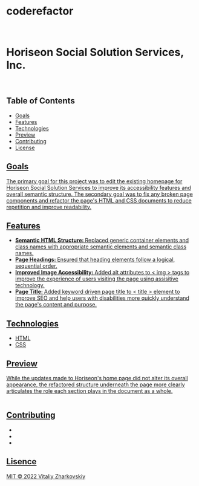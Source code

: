 # coderefactor
<br>
<h1> Horiseon Social Solution Services, Inc.</h1>
<br>
<h2>Table of Contents</h2>

<ul>
  <li><a href="Goals">Goals</li>
  <li><a href="Features">Features</li>
  <li><a href="Technologies">Technologies</li>
  <li><a href="Preview">Preview</li>
  <li><a href="Contributing">Contributing</li>
  <li><a href="License">License</li>
</ul>

<h2>Goals</h2>
<p>The primary goal for this project was to edit the existing homepage for Horiseon Social Solution Services to improve its accessibility features and overall semantic structure. The secondary goal was to fix any broken page components and refactor the page's HTML and CSS documents to reduce repetition and improve readability.</p>

<h2>Features</h2>
<ul>
  <li><strong>Semantic HTML Structure: </strong>Replaced generic container elements and class names with appropriate semantic elements and semantic class names.</li>
  <li><strong>Page Headings: </strong>Ensured that heading elements follow a logical, sequential order.</li>
  <li><strong>Improved Image Accessibility: </strong>Added alt attributes to < img > tags to improve the experience of users visiting the page using assisitive technology.</li>
  <li><strong>Page Title: </strong>Added keyword driven page title to < title > element to improve SEO and help users with disabilities more quickly understand the page's content and purpose.</li>
</ul>

<h2>Technologies</h2>
<ul>
  <li>HTML</li>
  <li>CSS</li>
</ul>

<h2>Preview</h2>
<p>While the updates made to Horiseon's home page did not alter its overall appearance, the refactored structure underneath the page more clearly articulates the role each section plays in the document as a whole.</p>
<img src="">

<h2>Contributing</h2>
<ul>
  <li></li>
  <li></li>
  <li></li>
</ul>

<h2>Lisence</h2>
<p> MIT &copy; 2022 Vitaliy Zharkovskiy




